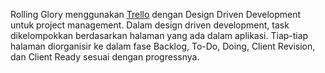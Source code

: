 Rolling Glory menggunakan [Trello](http://trello.com) dengan Design Driven Development untuk project management. Dalam design driven development, task dikelompokkan berdasarkan halaman yang ada dalam aplikasi. Tiap-tiap halaman diorganisir ke dalam fase Backlog, To-Do, Doing, Client Revision, dan Client Ready sesuai dengan progressnya.
